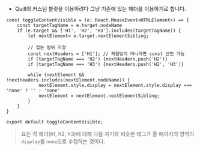 - Quill의 커스텀 블랏을 이용하려다 그냥 기존에 있는 헤더를 이용하기로 합니다.

```tsx
const toggleContentVisible = (e: React.MouseEvent<HTMLElement>) => {
    const targetTagName = e.target.nodeName
    if (e.target && ['H1', 'H2', 'H3'].includes(targetTagName)) {
        let nextElement= e.target.nextElementSibling;

        // 접는 범위 지정
        const nextHeaders = ['H1']; // 재할당이 아니라면 const 선언 가능
        if (targetTagName === 'H2') {nextHeaders.push('H2')}
        if (targetTagName === 'H3') {nextHeaders.push('H2', 'H3')}

        while (nextElement && !nextHeaders.includes(nextElement.nodeName)) {
            nextElement.style.display = nextElement.style.display === 'none' ? '' : 'none'
            nextElement = nextElement.nextElementSibling;
        }
    }
}

export default toggleContentVisible;
```
> 요는 각 헤더(h1, h2, h3)에 대해 다음 자기와 비슷한 태그가 올 때까지의 영역의 `display`를 `none`으로 수정하는 것이다.


